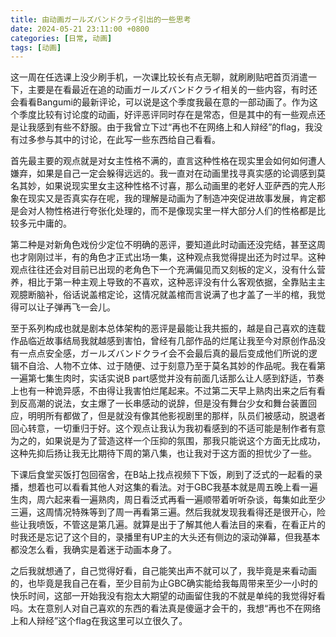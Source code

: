 ```yaml
---
title: 由动画ガールズバンドクライ引出的一些思考
date: 2024-05-21 23:11:00 +0800
categories: [日常, 动画]
tags: [动画]
---
```


这一周在任选课上没少刷手机，一次课比较长有点无聊，就刷刷贴吧首页消遣一下，主要是在看最近在追的动画ガールズバンドクライ相关的一些内容，有时还会看看Bangumi的最新评论，可以说是这个季度我最在意的一部动画了。作为这个季度比较有讨论度的动画，好评恶评同时存在是常态，但是其中的有一些观点还是让我感到有些不舒服。由于我曾立下过“再也不在网络上和人辩经”的flag，我没有过多参与其中的讨论，在此写一些东西给自己看看。    

首先最主要的观点就是对女主性格不满的，直言这种性格在现实里会如何如何遭人嫌弃，如果是自己一定会躲得远远的。我一直对在动画里找寻真实感的论调感到莫名其妙，如果说现实里女主这种性格不讨喜，那么动画里的老好人亚萨西的完人形象在现实又是否真实存在呢，我的理解是动画为了制造冲突促进故事发展，肯定都是会对人物性格进行夸张化处理的，而不是像现实里一样大部分人们的性格都是比较多元中庸的。  

第二种是对新角色戏份少定位不明确的恶评，要知道此时动画还没完结，甚至这周也才刚刚过半，有的角色才正式出场一集，这种观点我觉得提出还为时过早。这种观点往往还会对目前已出现的老角色下一个充满偏见而又刻板的定义，没有什么营养，相比于第一种主观上导致的不喜欢，这种恶评没有什么客观依据，全靠贴主主观臆断脑补，俗话说盖棺定论，这情况就盖棺而言说满了也才盖了一半的棺，我觉得可以让子弹再飞一会儿。  

至于系列构成也就是剧本总体架构的恶评是最能让我共振的，越是自己喜欢的连载作品临近故事结局我就越感到害怕，曾经有几部作品的烂尾让我至今对原创作品没有一点点安全感，ガールズバンドクライ会不会最后真的最后变成他们所说的逻辑不自洽、人物不立体、过于随便、过于刻意乃至于莫名其妙的作品呢。我在看第一遍第七集生肉时，实话实说B part感觉并没有前面几话那么让人感到舒适，节奏上也有一种诡异感，不由得让我害怕烂尾起来。不过第二天早上熟肉出来之后有看到反高潮的说法，女主爆了一长串感动的说辞，但是没有舞台少女和舞台装置回应，明明所有都做了，但是就没有像其他影视剧里的那样，队员们被感动，脱退者回心转意，一切重归于好。这个观点让我认为我初看感到的不适可能是制作者有意为之的，如果说是为了营造这样一个压抑的氛围，那我只能说这个方面无比成功，这种先抑后扬让我无比期待下周的第八集，也让我对于这方面的担忧少了一些。

下课后食堂买饭打包回宿舍，在B站上找点视频下下饭，刷到了泛式的一起看的录播，想着也可以看看其他人对这集的看法。对于GBC我基本就是周五晚上看一遍生肉，周六起来看一遍熟肉，周日看泛式再看一遍顺带着听听杂谈，每集如此至少三遍，这周情况特殊等到了周一再看第三遍。然后我就发现我看得还是很开心，险些让我喷饭，不管这是第几遍。就算是出于了解其他人看法目的来看，在看正片的时我还是忘记了这个目的，录播里有UP主的大头还有侧边的滚动弹幕，但我基本都没怎么看，我确实是着迷于动画本身了。  

之后我就想通了，自己觉得好看，自己能笑出声不就可以了，我毕竟是来看动画的，也毕竟是我自己在看，至少目前为止GBC确实能给我每周带来至少一小时的快乐时间，这部一开始我没有抱太大期望的动画留住我的不就是单纯的我觉得好看吗。太在意别人对自己喜欢的东西的看法真是傻逼才会干的，我想“再也不在网络上和人辩经”这个flag在我这里可以立很久了。